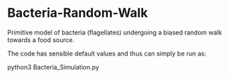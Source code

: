 # Bacteria-Random-Walk
Primitive model of bacteria (flagellates) undergoing a biased random walk towards a food source.

The code has sensible default values and thus can simply be run as:

python3 Bacteria_Simulation.py



